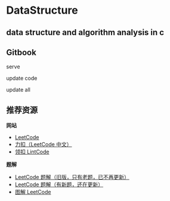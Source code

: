 # DataStructure

## data structure and algorithm analysis in c

## Gitbook

serve

update code

update all

## 推荐资源

**网站**

- [LeetCode](https://leetcode.com/)
- [力扣（LeetCode 中文）](https://leetcode-cn.com/)
- [领扣 LintCode](https://www.lintcode.com/)

**题解**

- [LeetCode 题解（旧版，只有老题，已不再更新）](https://github.com/soulmachine/leetcode)
- [LeetCode 题解（有新题，还在更新）](https://github.com/haoel/leetcode)
- [图解 LeetCode](https://github.com/MisterBooo/LeetCodeAnimation)

